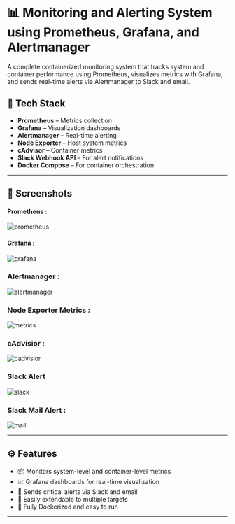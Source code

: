 # 📊 Monitoring and Alerting System using Prometheus, Grafana, and Alertmanager

A complete containerized monitoring system that tracks system and container performance using Prometheus, visualizes metrics with Grafana, and sends real-time alerts via Alertmanager to Slack and email.

## 🧰 Tech Stack

- **Prometheus** – Metrics collection
- **Grafana** – Visualization dashboards
- **Alertmanager** – Real-time alerting
- **Node Exporter** – Host system metrics
- **cAdvisor** – Container metrics
- **Slack Webhook API** – For alert notifications
- **Docker Compose** – For container orchestration

---

## 📸 Screenshots

#### Prometheus :
![prometheus](https://raw.githubusercontent.com/imkool47/prometheus-grafana-alertmanager/refs/heads/main/screenshots/Prometheus.png)

#### Grafana :
![grafana](https://raw.githubusercontent.com/imkool47/prometheus-grafana-alertmanager/refs/heads/main/screenshots/grafana-dashboard.png)

### Alertmanager :
![alertmanager](https://raw.githubusercontent.com/imkool47/prometheus-grafana-alertmanager/refs/heads/main/screenshots/alertmanager.png)

### Node Exporter Metrics :
![metrics](https://raw.githubusercontent.com/imkool47/prometheus-grafana-alertmanager/refs/heads/main/screenshots/metrics.png)

### cAdvisior : 
![cadvisior](https://raw.githubusercontent.com/imkool47/prometheus-grafana-alertmanager/refs/heads/main/screenshots/cAdvisor.PNG)

### Slack Alert 
![slack](https://raw.githubusercontent.com/imkool47/prometheus-grafana-alertmanager/refs/heads/main/screenshots/slack.png)

### Slack Mail Alert : 
![mail](https://raw.githubusercontent.com/imkool47/prometheus-grafana-alertmanager/refs/heads/main/screenshots/slack-email-alert.png)

---

## ⚙️ Features

- 📦 Monitors system-level and container-level metrics
- 📈 Grafana dashboards for real-time visualization
- 🚨 Sends critical alerts via Slack and email
- 🔌 Easily extendable to multiple targets
- 🐳 Fully Dockerized and easy to run

---

